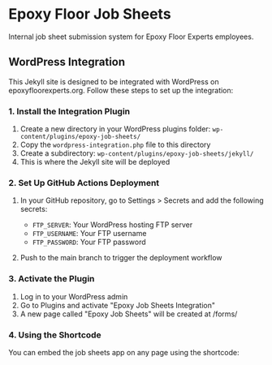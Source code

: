 # Epoxy Floor Job Sheets

Internal job sheet submission system for Epoxy Floor Experts employees.

## WordPress Integration

This Jekyll site is designed to be integrated with WordPress on epoxyfloorexperts.org. Follow these steps to set up the integration:

### 1. Install the Integration Plugin

1. Create a new directory in your WordPress plugins folder: `wp-content/plugins/epoxy-job-sheets/`
2. Copy the `wordpress-integration.php` file to this directory
3. Create a subdirectory: `wp-content/plugins/epoxy-job-sheets/jekyll/`
4. This is where the Jekyll site will be deployed

### 2. Set Up GitHub Actions Deployment

1. In your GitHub repository, go to Settings > Secrets and add the following secrets:
   - `FTP_SERVER`: Your WordPress hosting FTP server
   - `FTP_USERNAME`: Your FTP username
   - `FTP_PASSWORD`: Your FTP password

2. Push to the main branch to trigger the deployment workflow

### 3. Activate the Plugin

1. Log in to your WordPress admin
2. Go to Plugins and activate "Epoxy Job Sheets Integration"
3. A new page called "Epoxy Job Sheets" will be created at /forms/

### 4. Using the Shortcode

You can embed the job sheets app on any page using the shortcode:

